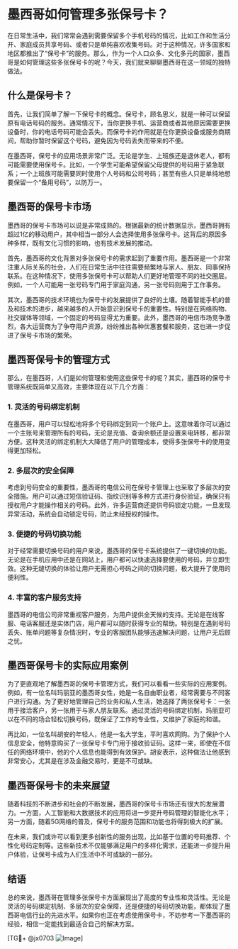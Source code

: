# 墨西哥如何管理多张保号卡？

在日常生活中，我们常常会遇到需要保留多个手机号码的情况，比如工作和生活分开、家庭成员共享号码、或者只是单纯喜欢收集号码。对于这种情况，许多国家和地区都推出了“保号卡”的服务。那么，作为一个人口众多、文化多元的国家，墨西哥是如何管理这些多张保号卡的呢？今天，我们就来聊聊墨西哥在这一领域的独特做法。

## 什么是保号卡？

首先，让我们简单了解一下保号卡的概念。保号卡，顾名思义，就是一种可以保留原有电话号码的服务。通常情况下，当你更换手机、运营商或者其他原因需要更换设备时，你的电话号码可能会丢失。而保号卡的作用就是在你更换设备或服务商期间，帮助你暂时保留这个号码，避免因为号码丢失而带来的不便。

在墨西哥，保号卡的应用场景非常广泛。无论是学生、上班族还是退休老人，都有可能需要使用保号卡。比如，一个学生可能希望保留父母提供的号码用于紧急联系；一个上班族可能需要同时使用个人号码和公司号码；甚至有些人只是单纯地想要保留一个“备用号码”，以防万一。

## 墨西哥的保号卡市场

墨西哥的保号卡市场可以说是非常成熟的。根据最新的统计数据显示，墨西哥拥有超过1亿的移动用户，其中相当一部分人会选择使用多张保号卡。这背后的原因多种多样，既有文化习惯的影响，也有技术发展的推动。

首先，墨西哥的文化背景对多张保号卡的需求起到了重要作用。墨西哥是一个非常注重人际关系的社会，人们在日常生活中往往需要频繁地与家人、朋友、同事保持联系。在这种情况下，使用多张保号卡可以帮助人们更好地管理不同的社交圈层。例如，一个人可能用一张号码专门用于家庭沟通，另一张号码则用于工作事务。

其次，墨西哥的技术环境也为保号卡的发展提供了良好的土壤。随着智能手机的普及和技术的进步，越来越多的人开始意识到保号卡的重要性。特别是在网络购物、社交媒体等领域，一个固定的号码显得尤为重要。此外，墨西哥的电信市场竞争激烈，各大运营商为了争夺用户资源，纷纷推出各种优惠套餐和服务，这也进一步促进了保号卡市场的繁荣。

## 墨西哥保号卡的管理方式

那么，在墨西哥，人们是如何管理和使用这些保号卡的呢？其实，墨西哥的保号卡管理系统既简单又高效，主要体现在以下几个方面：

### 1. 灵活的号码绑定机制

在墨西哥，用户可以轻松地将多个号码绑定到同一个账户上。这意味着你可以通过一个主账号来管理所有的号码，无论是充值、查询余额还是设置来电转移，都非常方便。这种灵活的绑定机制大大降低了用户的管理成本，使得多张保号卡的使用变得更加轻松。

### 2. 多层次的安全保障

考虑到号码安全的重要性，墨西哥的电信公司在保号卡管理上也采取了多层次的安全措施。用户可以通过短信验证码、指纹识别等多种方式进行身份验证，确保只有授权用户才能操作相关的号码。此外，许多运营商还提供号码锁定功能，一旦发现异常活动，系统会自动锁定号码，防止未经授权的操作。

### 3. 便捷的号码切换功能

对于经常需要切换号码的用户来说，墨西哥的保号卡系统提供了一键切换的功能。无论是在手机应用中还是在网站上，用户都可以快速选择要使用的号码，并立即生效。这种无缝切换的体验让用户无需担心号码之间的切换问题，极大提升了使用的便利性。

### 4. 丰富的客户服务支持

墨西哥的电信公司非常重视客户服务，为用户提供全天候的支持。无论是在线客服、电话客服还是实体门店，用户都可以随时获得专业的帮助。特别是在遇到号码丢失、账单问题等复杂情况时，专业的客服团队能够迅速解决问题，让用户无后顾之忧。

## 墨西哥保号卡的实际应用案例

为了更直观地了解墨西哥的保号卡管理方式，我们可以看看一些实际的应用案例。例如，有一位名叫玛丽亚的墨西哥女性，她是一名自由职业者，经常需要与不同客户进行沟通。为了更好地管理自己的业务和私人生活，她选择了两张保号卡：一张用于接洽客户，另一张用于与家人朋友联系。通过灵活的号码绑定机制，玛丽亚可以在不同的场合轻松切换号码，既保证了工作的专业性，又维护了家庭的和谐。

再比如，一位名叫胡安的年轻人，他是一名大学生，平时喜欢网购。为了保护个人信息安全，他特意购买了一张保号卡专门用于接收验证码。这样一来，即使在不信任的网络环境中，他的个人信息也能得到有效保护。胡安表示，这种做法让他感到非常安心，尤其是在涉及金融交易时，更是不可或缺。

## 墨西哥保号卡的未来展望

随着科技的不断进步和社会的不断发展，墨西哥的保号卡市场还有很大的发展潜力。一方面，人工智能和大数据技术的应用将进一步提升号码管理的智能化水平；另一方面，随着5G网络的普及，保号卡的服务范围和功能也将得到极大的扩展。

在未来，我们或许可以看到更多创新性的服务出现，比如基于位置的号码推荐、个性化号码定制等。这些新技术不仅能够满足用户的多样化需求，还能进一步提升用户体验，让保号卡成为人们生活中不可或缺的一部分。

## 结语

总的来说，墨西哥在管理多张保号卡方面展现出了高度的专业性和灵活性。无论是灵活的号码绑定机制、多层次的安全保障，还是便捷的号码切换功能，都体现了墨西哥电信行业的先进水平。如果你也正在考虑使用保号卡，不妨参考一下墨西哥的经验，相信一定能找到最适合自己的解决方案。

[TG💪+ @jx0703 ![Image](https://github.com/user-attachments/assets/dbca1d08-cadb-493c-b0ec-ad6f7a83f270)]
